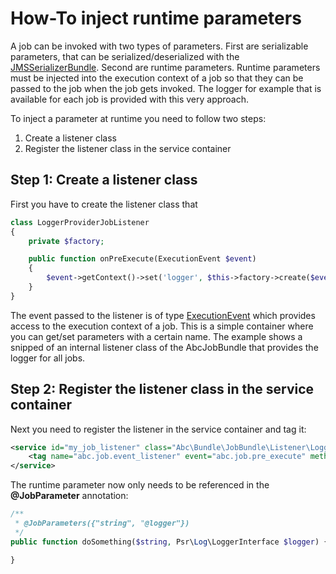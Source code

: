 How-To inject runtime parameters
================================

A job can be invoked with two types of parameters. First are serializable parameters, that can be serialized/deserialized with the [JMSSerializerBundle](https://github.com/schmittjoh/JMSSerializerBundle). Second are runtime parameters. Runtime parameters must be injected into the execution context of a job so that they can be passed to the job when the job gets invoked. The logger for example that is available for each job is provided with this very approach.

To inject a parameter at runtime you need to follow two steps:

1. Create a listener class
2. Register the listener class in the service container

## Step 1: Create a listener class

First you have to create the listener class that

```php
class LoggerProviderJobListener
{
    private $factory;

    public function onPreExecute(ExecutionEvent $event)
    {
        $event->getContext()->set('logger', $this->factory->create($event->getJob()));
    }
}
```

The event passed to the listener is of type [ExecutionEvent](../Event/ExecutionEvent.php) which provides access to the execution context of a job. This is a simple container where you can get/set parameters with a certain name. The example shows a snipped of an internal listener class of the AbcJobBundle that provides the logger for all jobs.

## Step 2: Register the listener class in the service container

Next you need to register the listener in the service container and tag it:

```xml
<service id="my_job_listener" class="Abc\Bundle\JobBundle\Listener\LoggerProviderJobListener" public="true">
    <tag name="abc.job.event_listener" event="abc.job.pre_execute" method="onPreExecute"/>
</service>
```

The runtime parameter now only needs to be referenced in the __@JobParameter__ annotation:

```php
/**
 * @JobParameters({"string", "@logger"})
 */
public function doSomething($string, Psr\Log\LoggerInterface $logger) {

}
```